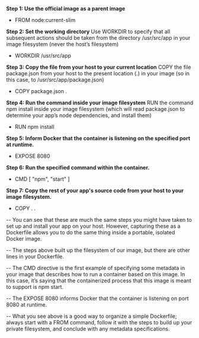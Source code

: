 **Step 1: Use the official image as a parent image**
- FROM node:current-slim

**Step 2: Set the working directory**
Use WORKDIR to specify that all subsequent actions should be taken from the  directory /usr/src/app in your image filesystem (never the host’s filesystem)
- WORKDIR /usr/src/app


**Step 3: Copy the file from your host to your current location**
COPY the file package.json from your host to the present location (.) in your image (so in this case, to /usr/src/app/package.json)
  - COPY package.json .

**Step 4: Run the command inside your image filesystem**
RUN the command npm install inside your image filesystem (which will read package.json to determine your app’s node dependencies, and install them)
  - RUN npm install

**Step 5: Inform Docker that the container is listening on the specified port at runtime.**
  - EXPOSE 8080

**Step 6: Run the specified command within the container.**
  - CMD [ "npm", "start" ]

**Step 7: Copy the rest of your app's source code from your host to your image filesystem.**
  - COPY . .
      
    
-- You can see that these are much the same steps you might have taken to set up and install your app on your host. 
   However, capturing these as a Dockerfile allows you to do the same thing inside a portable, isolated Docker image.

-- The steps above built up the filesystem of our image, but there are other lines in your Dockerfile.

-- The CMD directive is the first example of specifying some metadata in your image that describes how to run a container 
   based on this image. In this case, it’s saying that the containerized process that this image is meant to support is npm start.

-- The EXPOSE 8080 informs Docker that the container is listening on port 8080 at runtime.

-- What you see above is a good way to organize a simple Dockerfile; always start with a FROM command, 
   follow it with the steps to build up your private filesystem, and conclude with any metadata specifications. 

